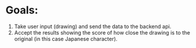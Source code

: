 # Goals:

1. Take user input (drawing) and send the data to the backend api.
2. Accept the results showing the score of how close the drawing is to the original (in this case Japanese character).
